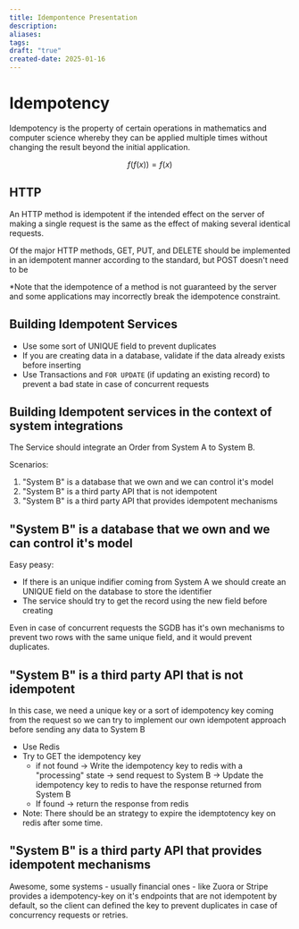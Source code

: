 ```yaml
---
title: Idempontence Presentation
description: 
aliases: 
tags: 
draft: "true"
created-date: 2025-01-16
---
```



# Idempotency 


Idempotency  is the property of certain operations in mathematics and computer science whereby they can be applied multiple times without changing the result beyond the initial application.





$$ f(f(x)) = f(x) $$


## HTTP

An HTTP method is idempotent if the intended effect on the server of making a single request is the same as the effect of making several identical requests.


Of the major HTTP methods, GET, PUT, and DELETE should be implemented in an idempotent manner according to the standard, but POST doesn't need to be



*Note that the idempotence of a method is not guaranteed by the server and some applications may incorrectly break the idempotence constraint.



## Building Idempotent Services

- Use some sort of UNIQUE field to prevent duplicates
- If you are creating data in a database, validate if the data already exists before inserting
- Use Transactions and  `FOR UPDATE` (if updating an existing record) to prevent a bad state in case of concurrent requests 

## Building Idempotent services in the context of system integrations

The Service should integrate an Order from System A to System B.

Scenarios:

1. "System B" is a database that we own and we can control it's model
2. "System B" is a third party API that is not idempotent
3. "System B" is a third party API that provides idempotent mechanisms


## "System B" is a database that we own and we can control it's model

Easy peasy:
- If there is an unique indifier coming from System A we should create an UNIQUE field on the database to store the identifier
- The service should try to get the record using the new field before creating

Even in case of concurrent requests the SGDB has it's own mechanisms to prevent two rows with the same unique field, and it would prevent duplicates.

## "System B" is a third party API that is not idempotent

In this case, we need a unique key or a sort of idempotency key coming from the request so we can try to implement our own idempotent approach before sending any data to System B

- Use Redis
- Try to GET the idempotency key
	- if not found -> Write the idempotency key to redis with a "processing" state -> send request to System B -> Update the idempotency key to redis to have the response returned from System B
	- If found -> return the response from redis
- Note: There should be an strategy to expire the idemptotency key on redis after some time.


## "System B" is a third party API that provides idempotent mechanisms

Awesome, some systems - usually financial ones - like Zuora or Stripe provides a idempotency-key on it's endpoints that are not idempotent by default, so the client can defined the key to prevent duplicates in case of concurrency requests or retries.



